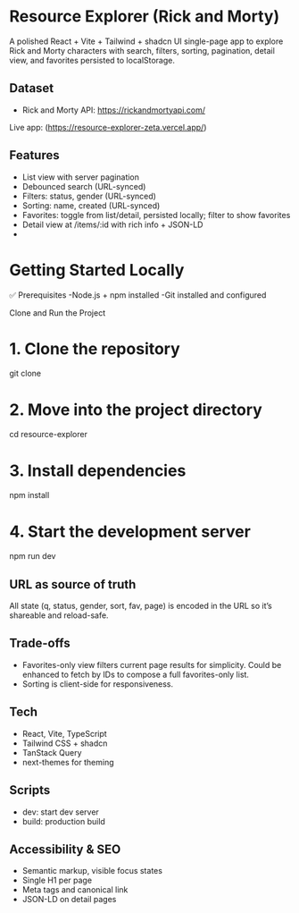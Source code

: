# Resource Explorer (Rick and Morty)

A polished React + Vite + Tailwind + shadcn UI single-page app to explore Rick and Morty characters with search, filters, sorting, pagination, detail view, and favorites persisted to localStorage.

## Dataset
- Rick and Morty API: https://rickandmortyapi.com/

Live app: (https://resource-explorer-zeta.vercel.app/)

## Features
- List view with server pagination
- Debounced search (URL-synced)
- Filters: status, gender (URL-synced)
- Sorting: name, created (URL-synced)
- Favorites: toggle from list/detail, persisted locally; filter to show favorites
- Detail view at /items/:id with rich info + JSON-LD
- 

# Getting Started Locally

✅ Prerequisites
-Node.js + npm installed
-Git installed and configured

Clone and Run the Project
# 1. Clone the repository
git clone <HTTPS URL>

# 2. Move into the project directory
cd resource-explorer

# 3. Install dependencies
npm install

# 4. Start the development server
npm run dev

## URL as source of truth
All state (q, status, gender, sort, fav, page) is encoded in the URL so it’s shareable and reload-safe.

## Trade-offs
- Favorites-only view filters current page results for simplicity. Could be enhanced to fetch by IDs to compose a full favorites-only list.
- Sorting is client-side for responsiveness.

## Tech
- React, Vite, TypeScript
- Tailwind CSS + shadcn
- TanStack Query
- next-themes for theming

## Scripts
- dev: start dev server
- build: production build

## Accessibility & SEO
- Semantic markup, visible focus states
- Single H1 per page
- Meta tags and canonical link
- JSON-LD on detail pages
